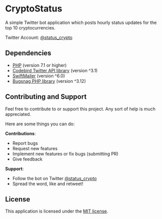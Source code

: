 # CryptoStatus
A simple Twitter bot application which posts hourly status updates for the top 10 cryptocurrencies.

Twitter Account: [@status_crypto](https://twitter.com/status_crypto)

## Dependencies
- [PHP](http://php.net/) (version 7.1 or higher)
- [Codebird Twitter API library](https://github.com/jublonet/codebird-php) (version ^3.1)
- [SwiftMailer](https://github.com/swiftmailer/swiftmailer) (version ^6.0)
- [Bugsnag PHP library](https://github.com/bugsnag/bugsnag-php) (version ^3.12)

## Contributing and Support
Feel free to contribute to or support this project. Any sort of help is much appreciated.

Here are some things you can do:

**Contributions**:
- Report bugs
- Request new features
- Implement new features or fix bugs (submitting PR)
- Give feedback

**Support**:
- Follow the bot on Twitter [@status_crypto](https://twitter.com/status_crypto)
- Spread the word, like and retweet!

## License
This application is licensed under the [MIT license](https://github.com/jr-cologne/CryptoStatus/blob/master/LICENSE).
